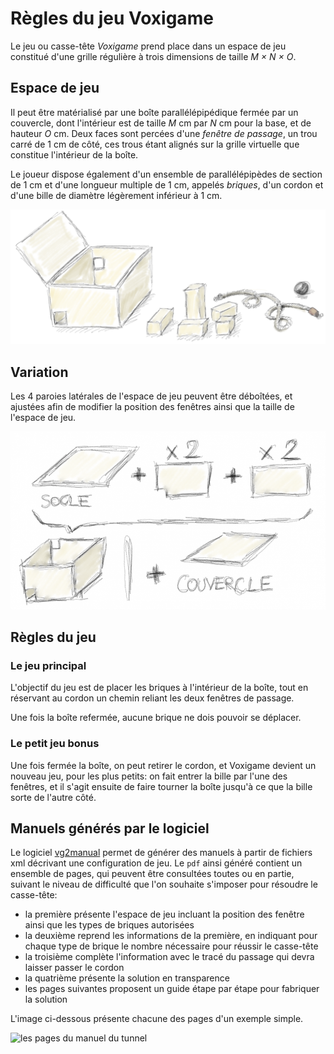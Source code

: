 # Règles du jeu Voxigame

Le jeu ou casse-tête *Voxigame* prend place dans un espace de jeu constitué d'une grille régulière à trois dimensions de taille *M × N × O*.

## Espace de jeu 

Il peut être matérialisé par une boîte parallélépipédique fermée par un couvercle, dont l'intérieur est de taille *M* cm par *N* cm pour la base, et de hauteur *O* cm. Deux faces sont percées d'une *fenêtre de passage*, un trou carré de 1 cm de côté, ces trous étant alignés sur la grille virtuelle que constitue l'intérieur de la boîte.

Le joueur dispose également d'un ensemble de parallélépipèdes de section de 1 cm et d'une longueur multiple de 1 cm, appelés *briques*, d'un cordon et d'une bille de diamètre légèrement inférieur à 1 cm. 

![le matériel de Voxigame](./jeu.png)

## Variation

Les 4 paroies latérales de l'espace de jeu peuvent être déboîtées, et ajustées afin de modifier la position des fenêtres ainsi que la taille de l'espace de jeu.

![variation de l'espace de jeu](./variante.png)

## Règles du jeu

### Le jeu principal
L'objectif du jeu est de placer les briques à l'intérieur de la boîte, tout en réservant au cordon un chemin reliant les deux fenêtres de passage.

Une fois la boîte refermée, aucune brique ne dois pouvoir se déplacer.

### Le petit jeu bonus

Une fois fermée la boîte, on peut retirer le cordon, et Voxigame devient un nouveau jeu, pour les plus petits: on fait entrer la bille par l'une des fenêtres, et il s'agit ensuite de faire tourner la boîte jusqu'à ce que la bille sorte de l'autre côté.

## Manuels générés par le logiciel

Le logiciel [vg2manual](../src/tools/vg2manual.cxx) permet de générer des manuels à partir de fichiers xml décrivant une configuration de jeu. Le ```pdf``` ainsi généré contient un ensemble de pages, qui peuvent être consultées toutes ou en partie, suivant le niveau de difficulté que l'on souhaite s'imposer pour résoudre le casse-tête:

* la première présente l'espace de jeu incluant la position des fenêtre ainsi que les types de briques autorisées
* la deuxième reprend les informations de la première, en indiquant pour chaque type de brique le nombre nécessaire pour réussir le casse-tête
* la troisième complète l'information avec le tracé du passage qui devra laisser passer le cordon
* la quatrième présente la solution en transparence
* les pages suivantes proposent un guide étape par étape pour fabriquer la solution

L'image ci-dessous présente chacune des pages d'un exemple simple.


![les pages du manuel du tunnel](./tunnel.png)